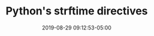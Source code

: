 ---
date: 2019-08-29 09:12:53-05:00
link:
  source: pocket
  source_url: https://getpocket.com
  text: Python&#039;s strftime directives
  url: http://strftime.org
slug: pythons-strftime-directives
source: pocket
title: Python&#039;s strftime directives
---
